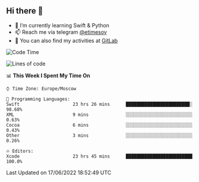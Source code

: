 ## Hi there 👋
- 🌱 I’m currently learning Swift & Python
- 📫 Reach me via telegram [@etimesoy](https://t.me/etimesoy/)
- 🦊 You can also find my activities at [GitLab](https://gitlab.com/etimesoy)

<!--START_SECTION:waka-->
![Code Time](http://img.shields.io/badge/Code%20Time-0%20secs-blue)

![Lines of code](https://img.shields.io/badge/From%20Hello%20World%20I%27ve%20Written-187%20Thousand%20lines%20of%20code-blue)

📊 **This Week I Spent My Time On** 

```text
⌚︎ Time Zone: Europe/Moscow

💬 Programming Languages: 
Swift                    23 hrs 26 mins      ████████████████████████░   98.68% 
XML                      9 mins              ░░░░░░░░░░░░░░░░░░░░░░░░░   0.63% 
Cocoa                    6 mins              ░░░░░░░░░░░░░░░░░░░░░░░░░   0.43% 
Other                    3 mins              ░░░░░░░░░░░░░░░░░░░░░░░░░   0.26%

🔥 Editors: 
Xcode                    23 hrs 45 mins      █████████████████████████   100.0%

```


 Last Updated on 17/06/2022 18:52:49 UTC
<!--END_SECTION:waka-->
